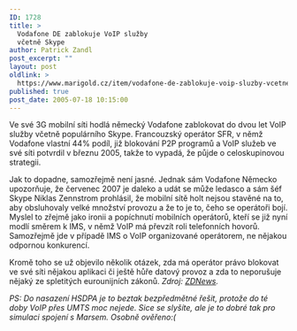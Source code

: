 ```yaml
---
ID: 1728
title: >
  Vodafone DE zablokuje VoIP služby
  včetně Skype
author: Patrick Zandl
post_excerpt: ""
layout: post
oldlink: >
  https://www.marigold.cz/item/vodafone-de-zablokuje-voip-sluzby-vcetne-skype
published: true
post_date: 2005-07-18 10:15:00
---
```

<p>Ve své 3G mobilní síti hodlá německý Vodafone zablokovat do dvou let VoIP služby včetně populárního Skype. Francouzský operátor SFR, v němž Vodafone vlastní 44% podíl, již blokování P2P programů a VoIP služeb ve své síti potvrdil v březnu 2005, takže to vypadá, že půjde o celoskupinovou strategii. </p>

<p>Jak to dopadne, samozřejmě není jasné. Jednak sám Vodafone Německo upozorňuje, že červenec 2007 je daleko a udát se může ledasco a sám šéf Skype Niklas Zennstrom prohlásil, že mobilní sítě holt nejsou stavěné na to, aby obsluhovaly velké množství provozu a že to je to, čeho se operátoři bojí. Myslel to zřejmě jako ironii a popíchnutí mobilních operátorů, kteří se již nyní modlí směrem k IMS, v němž VoIP má převzít roli telefonních hovorů. Samozřejmě jde v případě IMS o VoIP organizované operátorem, ne nějakou odpornou konkurencí. </p>

<p>Kromě toho se už objevilo několik otázek, zda má operátor právo blokovat ve své síti nějakou aplikaci či ještě hůře datový provoz a zda to neporušuje nějaký ze spletitých eurounijních zákonů. <em>Zdroj: <a href="http://news.zdnet.com/2100-1035_22-5786976.html">ZDNews</a>.</em></p>

<p><em>PS: Do nasazení HSDPA je to beztak bezpředmětné řešit, protože do té doby VoIP přes UMTS moc nejede. Sice se slyšíte, ale je to dobré tak pro simulaci spojení s Marsem. Osobně ověřeno:( </em>
</p>
